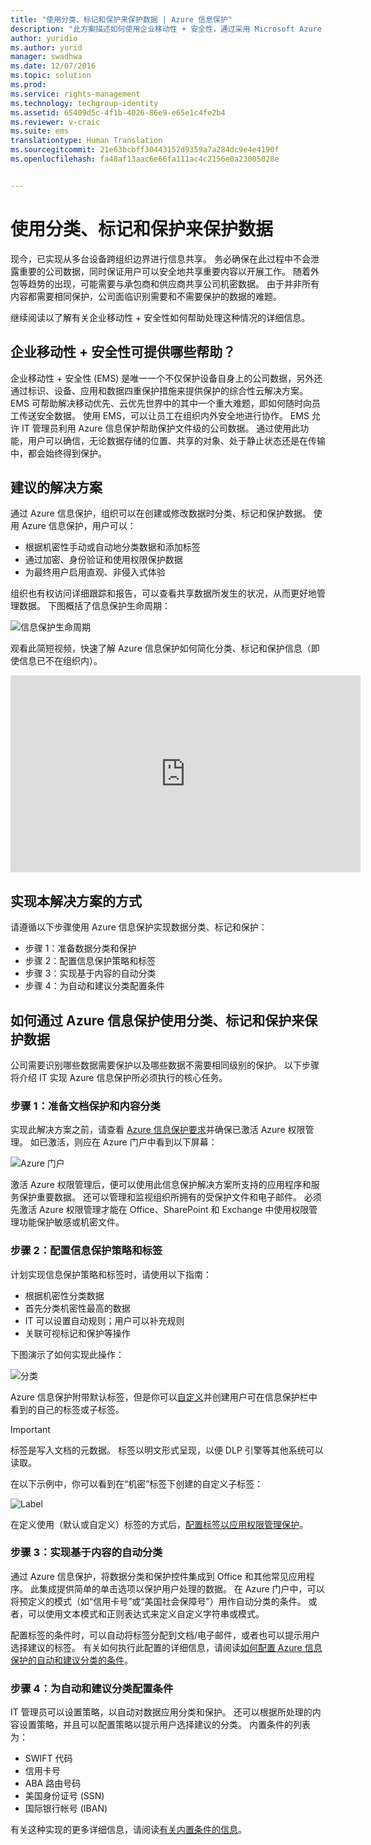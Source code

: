 ```yaml
---
title: "使用分类、标记和保护来保护数据 | Azure 信息保护"
description: "此方案描述如何使用企业移动性 + 安全性，通过采用 Microsoft Azure 信息保护功能分类、标记和保护数据。"
author: yuridio
ms.author: yurid
manager: swadhwa
ms.date: 12/07/2016
ms.topic: solution
ms.prod: 
ms.service: rights-management
ms.technology: techgroup-identity
ms.assetid: 65409d5c-4f1b-4026-86e9-e65e1c4fe2b4
ms.reviewer: v-craic
ms.suite: ems
translationtype: Human Translation
ms.sourcegitcommit: 21e63bcbff30443152d9359a7a284dc9e4e4190f
ms.openlocfilehash: fa48af13aac6e66fa111ac4c2156e0a23005028e


---
```


# <a name="secure-data-using-classification-labeling-and-protection"></a>使用分类、标记和保护来保护数据 

现今，已实现从多台设备跨组织边界进行信息共享。  务必确保在此过程中不会泄露重要的公司数据，同时保证用户可以安全地共享重要内容以开展工作。 随着外包等趋势的出现，可能需要与承包商和供应商共享公司机密数据。 由于并非所有内容都需要相同保护，公司面临识别需要和不需要保护的数据的难题。

继续阅读以了解有关企业移动性 + 安全性如何帮助处理这种情况的详细信息。

## <a name="how-can-enterprise-mobility--security-help-you"></a>企业移动性 + 安全性可提供哪些帮助？
 
企业移动性 + 安全性 (EMS) 是唯一一个不仅保护设备自身上的公司数据，另外还通过标识、设备、应用和数据四重保护措施来提供保护的综合性云解决方案。 EMS 可帮助解决移动优先、云优先世界中的其中一个重大难题，即如何随时向员工传送安全数据。 使用 EMS，可以让员工在组织内外安全地进行协作。 EMS 允许 IT 管理员利用 Azure 信息保护帮助保护文件级的公司数据。 通过使用此功能，用户可以确信，无论数据存储的位置、共享的对象、处于静止状态还是在传输中，都会始终得到保护。 

## <a name="recommended-solution"></a>建议的解决方案

通过 Azure 信息保护，组织可以在创建或修改数据时分类、标记和保护数据。 使用 Azure 信息保护，用户可以：

- 根据机密性手动或自动地分类数据和添加标签
- 通过加密、身份验证和使用权限保护数据
- 为最终用户启用直观、非侵入式体验

组织也有权访问详细跟踪和报告，可以查看共享数据所发生的状况，从而更好地管理数据。 下图概括了信息保护生命周期：

![信息保护生命周期](./media/infoprotect-secure-classify-scenario/infoprotect-secure-classify-scenario-fig1.png)

观看此简短视频，快速了解 Azure 信息保护如何简化分类、标记和保护信息（即使信息已不在组织内）。

<iframe src="https://channel9.msdn.com/Shows/Mechanics/An-Introduction-to-Microsoft-Azure-Information-Protection/player" width="560" height="315" allowFullScreen frameBorder="0"></iframe>

## <a name="how-to-implement-this-solution"></a>实现本解决方案的方式

请遵循以下步骤使用 Azure 信息保护实现数据分类、标记和保护：

- 步骤 1：准备数据分类和保护
- 步骤 2：配置信息保护策略和标签
- 步骤 3：实现基于内容的自动分类
- 步骤 4：为自动和建议分类配置条件

## <a name="how-to-secure-data-using-classification-labeling-and-protection-with-azure-information-protection"></a>如何通过 Azure 信息保护使用分类、标记和保护来保护数据

公司需要识别哪些数据需要保护以及哪些数据不需要相同级别的保护。 以下步骤将介绍 IT 实现 Azure 信息保护所必须执行的核心任务。

### <a name="step-1-preparing-for-document-protection-and-content-classification"></a>步骤 1：准备文档保护和内容分类

实现此解决方案之前，请查看 [Azure 信息保护要求](/information-protection/get-started/requirements.md)并确保已激活 Azure 权限管理。 如已激活，则应在 Azure 门户中看到以下屏幕：

![Azure 门户](./media/infoprotect-secure-classify-scenario/infoprotect-secure-classify-scenario-fig2.png)

激活 Azure 权限管理后，便可以使用此信息保护解决方案所支持的应用程序和服务保护重要数据。 还可以管理和监视组织所拥有的受保护文件和电子邮件。 必须先激活 Azure 权限管理才能在 Office、SharePoint 和 Exchange 中使用权限管理功能保护敏感或机密文件。

### <a name="step-2-configure-information-protection-policies-and-labels"></a>步骤 2：配置信息保护策略和标签

计划实现信息保护策略和标签时，请使用以下指南：

- 根据机密性分类数据
- 首先分类机密性最高的数据
- IT 可以设置自动规则；用户可以补充规则 
- 关联可视标记和保护等操作

下图演示了如何实现此操作：

![分类](./media/infoprotect-secure-classify-scenario/infoprotect-secure-classify-scenario-fig3.png)

Azure 信息保护附带默认标签，但是你可以[自定义](/information-protection/deploy-use/configure-policy-new-label.md)并创建用户可在信息保护栏中看到的自己的标签或子标签。 

> [!IMPORTANT] 
> 标签是写入文档的元数据。 标签以明文形式呈现，以便 DLP 引擎等其他系统可以读取。

在以下示例中，你可以看到在“机密”标签下创建的自定义子标签：

![Label](./media/infoprotect-secure-classify-scenario/infoprotect-secure-classify-scenario-fig4.png)

在定义使用（默认或自定义）标签的方式后，[配置标签以应用权限管理保护](/information-protection/deploy-use/configure-policy-new-label.md)。 

### <a name="step-3-implement-content-based-automatic-classification"></a>步骤 3：实现基于内容的自动分类

通过 Azure 信息保护，将数据分类和保护控件集成到 Office 和其他常见应用程序。 此集成提供简单的单击选项以保护用户处理的数据。 在 Azure 门户中，可以将预定义的模式（如“信用卡号”或“美国社会保障号”）用作自动分类的条件。 或者，可以使用文本模式和正则表达式来定义自定义字符串或模式。

配置标签的条件时，可以自动将标签分配到文档/电子邮件，或者也可以提示用户选择建议的标签。 有关如何执行此配置的详细信息，请阅读[如何配置 Azure 信息保护的自动和建议分类的条件](/information-protection/deploy-use/configure-policy-classification.md)。


### <a name="step-4-configure-conditions-for-automatic-and-recommended-classification"></a>步骤 4：为自动和建议分类配置条件

IT 管理员可以设置策略，以自动对数据应用分类和保护。 还可以根据所处理的内容设置策略，并且可以配置策略以提示用户选择建议的分类。 内置条件的列表为：

- SWIFT 代码
- 信用卡号
- ABA 路由号码
- 美国身份证号 (SSN)
- 国际银行帐号 (IBAN)

有关这种实现的更多详细信息，请阅读[有关内置条件的信息](/information-protection/deploy-use/configure-policy-classification.md#information-about-the-built-in-conditions)。



<!--HONumber=Dec16_HO2-->


